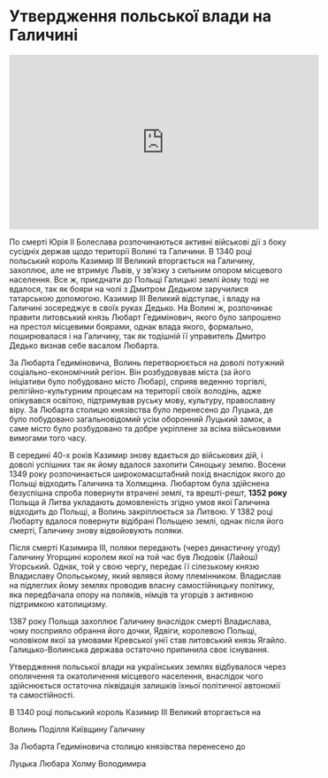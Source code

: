 # Утвердження польської влади на Галичині

<div class="fluidMedia">
<iframe align="center" width="560" height="315" src="https://www.youtube.com/embed/KnvRn5n-jRA" frameborder="0" allowfullscreen></iframe>
</div>
<div class="popup">
</div>

<p>По смерті Юрія ІІ Болеслава розпочинаються активні військові дії з боку сусідніх держав щодо території Волині та Галичини. В 1340 році польський король Казимир ІІІ Великий вторгається на Галичину, захоплює, але не втримує Львів, у зв’язку з сильним опором місцевого населення. Все ж,  приєднати до Польщі Галицькі землі йому тоді не вдалося, так як бояри на чолі з Дмитром Дедьком заручилися татарською допомогою. Казимир ІІІ Великий відступає, і владу на Галичині зосереджує в своїх руках Дедько. На Волині ж, розпочинає правити литовський князь Любарт Гедимінович, якого було запрошено на престол місцевими боярами, однак влада якого, формально, поширювалася і на Галичину, так як тодішній її управитель Дмитро Дедько визнав себе васалом Любарта.</p>
<p>За Любарта Гедиміновича, Волинь перетворюється на доволі потужний соціально-економічний регіон. Він розбудовував міста (за його ініціативи було побудовано місто Любар), сприяв веденню торгівлі, релігійно-культурним процесам на території своїх володінь, адже опікувався освітою, підтримував руську мову, культуру, православну віру. За Любарта столицю князівства було перенесено до Луцька,  де було побудовано загальновідомий усім оборонний Луцький замок, а саме місто було розбудовано та добре укріплене за всіма військовими вимогами того часу.</p>
<p>В середині 40-х років Казимир знову вдається до військових дій, і доволі успішних так як йому вдалося захопити Сяноцьку землю. Восени 1349 року розпочинається широкомасштабний похід внаслідок якого до Польщі відходить Галичина та Холмщина. Любартом була здійснена безуспішна спроба повернути втрачені землі, та врешті-решт, <b>1352 року</b> Польща 	й Литва укладають домовленість згідно умов якої Галичина відходить до Польщі,  а Волинь закріплюється за Литвою. У 1382 році Любарту вдалося повернути відібрані Польщею землі, однак після його смерті, Галичину знову відвойовують поляки. </p>
<p>Після смерті Казимира ІІІ, поляки передають (через династичну угоду) Галичину Угорщині королем якої на той час був Людовік (Лайош) Угорський. Однак, той у свою чергу, передає її сілезькому князю Владиславу Опольському, який являвся йому племінником. Владислав на підлеглих йому землях проводив власну самостійницьку політику, яка передбачала опору на поляків, німців та угорців з активною підтримкою католицизму.</p>
<p>1387 року Польща захоплює Галичину внаслідок смерті Владислава, чому посприяло обрання  його дочки, Ядвіги, королевою Польщі, чоловіком якої за умовами Кревської унії став литовський князь Ягайло. Галицько-Волинська держава остаточно припинила своє існування. </p>
<p>Утвердження польської влади на українських землях відбувалося через ополячення та окатоличення місцевого населення, внаслідок чого здійснюється остаточна ліквідація залишків їхньої політичної автономії та самостійності.</p>

<quiz>
<question>
	<p>В 1340 році польський король Казимир ІІІ Великий вторгається на</p>
        <answer>Волинь</answer>
	<answer>Поділля</answer>
        <answer>Київщину</answer>
	<answer correct>Галичину</answer>
</question>

<question>
	<p>За Любарта Гедиміновича столицю князівства перенесено до</p>
        <answer correct>Луцька</answer>
	<answer>Любара</answer>
        <answer>Холму</answer>
	<answer>Володимира</answer>
</question>
</quiz>
